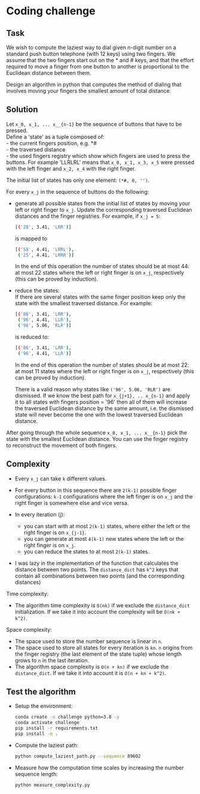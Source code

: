 # Coding challenge

## Task 
 
We wish to compute the laziest way to dial given n-digit number on a standard push button
telephone (with 12 keys) using two fingers. We assume that the two fingers start out on the * and
\# keys, and that the effort required to move a finger from one button to another is proportional to
the Euclidean distance between them.

Design an algorithm in python that computes the method of dialing that
involves moving your fingers the smallest amount of total distance.

## Solution 

Let `x_0, x_1, ... x__{n-1}` be the sequence of buttons that have to be pressed.    
Define a 'state' as a tuple composed of:   
    - the current fingers position, e.g. *#    
    - the traversed distance   
    - the used fingers registry which show which fingers are used to press the buttons. For example
    'LLRLRL' means that `x_0, x_1, x_3, x_5` were pressed with the left finger and `x_2, x_4` with the 
    right finger. 
    
The initial list of states has only one element: `(*#, 0, '')`.   

For every `x_j` in the sequence of buttons do the following:
  
  - generate all possible states from the initial list of states by moving
    your left or right finger to `x_j`. Update the corresponding traversed Euclidean distances 
    and the finger registries. For example, if `x_j = 5`:  
    ``` bash      
    [('28', 3.41, 'LRR')]      
    ```
    is mapped to  
    ``` bash      
    [('58', 4.41, 'LRRL'),
     ('25', 4.41, 'LRRR')]      
    ```
    
    In the end of this operation the number of states should be at most 44: at most 22 states where 
    the left or right finger is on `x_j`, respectively (this can be proved by induction). 
    
  - reduce the states:  
    If there are several states with the same finger position keep only the state with the smallest 
    traversed distance. For example:    
    ``` bash      
    [('86', 3.41, 'LRR'),
     ('96', 4.41, 'LLR'),         
     ('96', 5.06, 'RLR')]      
    ```
    is reduced to:  
    ``` bash      
    [('86', 3.41, 'LRR'),   
     ('96', 4.41, 'LLR')]      
    ```
    In the end of this operation the number of states should be at most 22: at most 11 states where 
    the left or right finger is on `x_j`, respectively (this can be proved by induction).   
    
    There is 
    a valid reason why states like `('96', 5.06, 'RLR')` are dismissed. If we know the best path 
    for `x_{j+1}, .. x_{n-1}` and apply it to all states with fingers position = '96' then all 
    of them will increase the traversed Euclidean distance by the same amount, i.e. the 
    dismissed state will never become the one with the lowest traversed Euclidean distance. 
    
       
   
After going through the whole sequence `x_0, x_1, ... x__{n-1}` pick the state with the 
smallest Euclidean distance. You can use the finger registry to reconstruct the movement 
of both fingers.   

## Complexity  

- Every `x_j` can take `k` different values.    
- For every button in this sequence there are `2(k-1)` possible finger configurations: 
`k-1` configurations where the left finger is on `x_j` and the right finger is 
somewhere else and vice versa.  
- In every iteration (j):
    - you can start with at most `2(k-1)` states, where either the left or the right 
    finger is on `x_{j-1}`. 
    - you can generate at most `4(k-1)` new states where the left or the right finger is on `x_j`.    
    - you can reduce the states to at most `2(k-1)` states.
    
- I was lazy in the implementation of the function that calculates the distance between two points. 
The `distance_dict` has `k^2` keys that contain all combinations between two points (and the 
corresponding distances)    

Time complexity:     
- The algorithm time complexity is `O(nk)` if we exclude the `distance_dict` initialization. If we 
take it into account the complexity will be `O(nk + k^2)`.  

Space complexity:  
- The space used to store the number sequence is linear in `n`.
- The space used to store all states for every iteration is `kn`. `n` origins from the 
finger registry (the last element of the state tuple) whose length grows to `n` in the 
last iteration. 
- The algorithm space complexity is `O(n + kn)` if we exclude the `distance_dict`. If we take it into 
account it is `O(n + kn + k^2)`.

## Test the algorithm 

- Setup the environment: 
    ```bash
    conda create -n challenge python=3.8 -y  
    conda activate challenge
    pip install -r requirements.txt
    pip install -e . 
    ```

- Compute the laziest path: 
    ```bash
    python compute_laziest_path.py --sequence 89602
    ```
  
- Measure how the computation time scales by increasing the number sequence length:
    ```bash
    python measure_complexity.py
    ```

